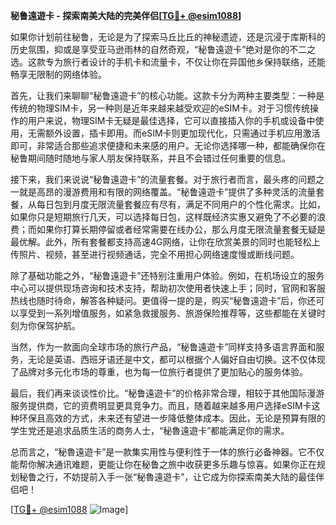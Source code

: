 **秘鲁遠遊卡 - 探索南美大陆的完美伴侣[[TG💪+ @esim1088](https://t.me/s/esim1088)]**

如果你计划前往秘鲁，无论是为了探索马丘比丘的神秘遗迹，还是沉浸于库斯科的历史氛围，抑或是享受亚马逊雨林的自然奇观，“秘鲁遠遊卡”绝对是你的不二之选。这款专为旅行者设计的手机卡和流量卡，不仅让你在异国他乡保持联络，还能畅享无限制的网络体验。

首先，让我们来聊聊“秘鲁遠遊卡”的核心功能。这款卡分为两种主要类型：一种是传统的物理SIM卡，另一种则是近年来越来越受欢迎的eSIM卡。对于习惯传统操作的用户来说，物理SIM卡无疑是最佳选择，它可以直接插入你的手机或设备中使用，无需额外设置，插卡即用。而eSIM卡则更加现代化，只需通过手机应用激活即可，非常适合那些追求便捷和未来感的用户。无论你选择哪一种，都能确保你在秘鲁期间随时随地与家人朋友保持联系，并且不会错过任何重要的信息。

接下来，我们来说说“秘鲁遠遊卡”的流量套餐。对于旅行者而言，最头疼的问题之一就是高昂的漫游费用和有限的网络覆盖。“秘鲁遠遊卡”提供了多种灵活的流量套餐，从每日包到月度无限流量套餐应有尽有，满足不同用户的个性化需求。比如，如果你只是短期旅行几天，可以选择每日包，这样既经济实惠又避免了不必要的浪费；而如果你打算长期停留或者经常需要在线办公，那么月度无限流量套餐无疑是最优解。此外，所有套餐都支持高速4G网络，让你在欣赏美景的同时也能轻松上传照片、视频，甚至进行视频通话，完全不用担心网络速度慢或断线问题。

除了基础功能之外，“秘鲁遠遊卡”还特别注重用户体验。例如，在机场设立的服务中心可以提供现场咨询和技术支持，帮助初次使用者快速上手；同时，官网和客服热线也随时待命，解答各种疑问。更值得一提的是，购买“秘鲁遠遊卡”后，你还可以享受到一系列增值服务，如紧急救援服务、旅游保险推荐等，这些都能在关键时刻为你保驾护航。

当然，作为一款面向全球市场的旅行产品，“秘鲁遠遊卡”同样支持多语言界面和服务，无论是英语、西班牙语还是中文，都可以根据个人偏好自由切换。这不仅体现了品牌对多元化市场的尊重，也为每一位旅行者提供了更加贴心的服务体验。

最后，我们再来谈谈性价比。“秘鲁遠遊卡”的价格非常合理，相较于其他国际漫游服务提供商，它的资费明显更具竞争力。而且，随着越来越多用户选择eSIM卡这种环保且高效的方式，未来还有望进一步降低整体成本。因此，无论是预算有限的学生党还是追求品质生活的商务人士，“秘魯遠遊卡”都能满足你的需求。

总而言之，“秘魯遠遊卡”是一款集实用性与便利性于一体的旅行必备神器。它不仅能帮你解决通讯难题，更能让你在秘鲁之旅中收获更多乐趣与惊喜。如果你正在规划秘鲁之行，不妨提前入手一张“秘魯遠遊卡”，让它成为你探索南美大陆的最佳伴侣吧！

[[TG💪+ @esim1088](https://t.me/s/esim1088) ![Image](https://i.postimg.cc/4NQfJmqS/Snipaste-2025-05-13-00-14-12.png)]